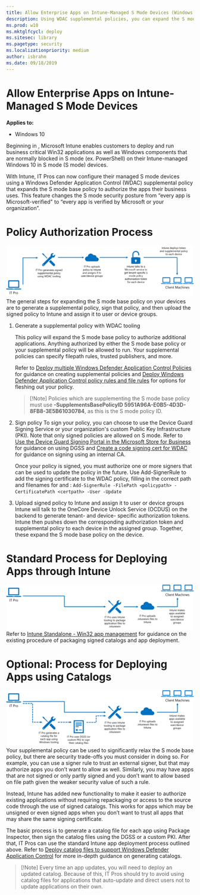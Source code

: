 ```yaml
---
title: Allow Enterprise Apps on Intune-Managed S Mode Devices (Windows 10)
description: Using WDAC supplemental policies, you can expand the S mode base policy on your Intune-managed devices.
ms.prod: w10
ms.mktglfcycl: deploy
ms.sitesec: library
ms.pagetype: security
ms.localizationpriority: medium
author: isbrahm
ms.date: 09/18/2019
---
```


# Allow Enterprise Apps on Intune-Managed S Mode Devices

**Applies to:**

-   Windows 10

Beginning in <!--build number?-->, Microsoft Intune enables customers to deploy and run business critical Win32 applications as well as Windows components that are normally blocked in S mode (ex. PowerShell) on their Intune-managed Windows 10 in S mode (S mode) devices. 

With Intune, IT Pros can now configure their managed S mode devices using a Windows Defender Application Control (WDAC) supplemental policy that expands the S mode base policy to authorize the apps their business uses. This feature changes the S mode security posture from “every app is Microsoft-verified" to “every app is verified by Microsoft or your organization”. 

# Policy Authorization Process
![Policy Authorization](images/wdac-intune-policy-authorization.png)
The general steps for expanding the S mode base policy on your devices are to generate a supplemental policy, sign that policy, and then upload the signed policy to Intune and assign it to user or device groups.
1. Generate a supplemental policy with WDAC tooling

    This policy will expand the S mode base policy to authorize additional applications. Anything authorized by either the S mode base policy or your supplemental policy will be allowed to run. Your supplemental policies can specify filepath rules, trusted publishers, and more. 

    Refer to [Deploy multiple Windows Defender Application Control Policies](deploy-multiple-windows-defender-application-control-policies.md) for guidance on creating supplemental policies and [Deploy Windows Defender Application Control policy rules and file rules](windows-defender-application-control\select-types-of-rules-to-create.md) for options for fleshing out your policy.

    > [!Note] Policies which are supplementing the S mode base policy must use **-SupplementsBasePolicyID 5951A96A-E0B5-4D3D-8FB8-3E5B61030784**, as this is the S mode policy ID.
2. Sign policy
    To sign your policy, you can choose to use the Device Guard Signing Service or your organization's custom Public Key Infrastructure (PKI). Note that only signed policies are allowed on S mode. Refer to [Use the Device Guard Signing Portal in the Microsoft Store for Business](use-device-guard-signing-portal-in-microsoft-store-for-business.md) for guidance on using DGSS and [Create a code signing cert for WDAC](create-code-signing-cert-for-windows-defender-application-control.md) for guidance on signing using an internal CA.

    Once your policy is signed, you must authorize one or more signers that can be used to update the policy in the future. Use Add-SignerRule to add the signing certificate to the WDAC policy, filling in the correct path and filenames for <policypath> and <certpath>: 
        `Add-SignerRule -FilePath <policypath> -CertificatePath <certpath> -User -Update`
3. Upload signed policy to Intune and assign it to user or device groups
    Intune will talk to the OneCore Device Unlock Service (OCDUS) on the backend to generate tenant- and device- specific authorization tokens. Intune then pushes down the corresponding authorization token and supplemental policy to each device in the assigned group. Together, these expand the S mode base policy on the device. 
    <!-- Intune link?-->

# Standard Process for Deploying Apps through Intune
![Deploying Apps through Intune](images/wdac-intune-app-deployment.png)
Refer to [Intune Standalone - Win32 app management](https://docs.microsoft.com/intune/apps-win32-app-management)  for guidance on the existing procedure of packaging signed catalogs and app deployment.

# Optional: Process for Deploying Apps using Catalogs
![Deploying Apps using Catalogs](images/wdac-intune-app-catalogs.png)
Your supplemental policy can be used to significantly relax the S mode base policy, but there are security trade-offs you must consider in doing so. For example, you can use a signer rule to trust an external signer, but that may authorize apps you don’t want to allow as well. Similarly, you may have apps that are not signed or only partly signed and you don’t want to allow based on file path given the weaker security value of such a rule. 

Instead, Intune has added new functionality to make it easier to authorize existing applications without requiring repackaging or access to the source code through the use of signed catalogs. This works for apps which may be unsigned or even signed apps when you don’t want to trust all apps that may share the same signing certificate.

The basic process is to generate a catalog file for each app using Package Inspector, then sign the catalog files using the DGSS or a custom PKI. After that, IT Pros can use the standard Intune app deployment process outlined above. Refer to [Deploy catalog files to support Windows Defender Application Control](deploy-catalog-files-to-support-windows-defender-application-control.md) for more in-depth guidance on generating catalogs. 

> [!Note] Every time an app updates, you will need to deploy an updated catalog. Because of this, IT Pros should try to avoid using catalog files for applications that auto-update and direct users not to update applications on their own.


